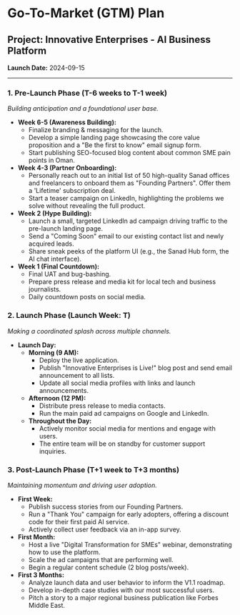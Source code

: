 
# Go-To-Market (GTM) Plan

## Project: Innovative Enterprises - AI Business Platform
**Launch Date:** 2024-09-15

---

### 1. Pre-Launch Phase (T-6 weeks to T-1 week)
*Building anticipation and a foundational user base.*

- **Week 6-5 (Awareness Building):**
  - Finalize branding & messaging for the launch.
  - Develop a simple landing page showcasing the core value proposition and a "Be the first to know" email signup form.
  - Start publishing SEO-focused blog content about common SME pain points in Oman.
- **Week 4-3 (Partner Onboarding):**
  - Personally reach out to an initial list of 50 high-quality Sanad offices and freelancers to onboard them as "Founding Partners". Offer them a 'Lifetime' subscription deal.
  - Start a teaser campaign on LinkedIn, highlighting the problems we solve without revealing the full product.
- **Week 2 (Hype Building):**
  - Launch a small, targeted LinkedIn ad campaign driving traffic to the pre-launch landing page.
  - Send a "Coming Soon" email to our existing contact list and newly acquired leads.
  - Share sneak peeks of the platform UI (e.g., the Sanad Hub form, the AI chat interface).
- **Week 1 (Final Countdown):**
  - Final UAT and bug-bashing.
  - Prepare press release and media kit for local tech and business journalists.
  - Daily countdown posts on social media.

### 2. Launch Phase (Launch Week: T)
*Making a coordinated splash across multiple channels.*

- **Launch Day:**
  - **Morning (9 AM):**
    - Deploy the live application.
    - Publish "Innovative Enterprises is Live!" blog post and send email announcement to all lists.
    - Update all social media profiles with links and launch announcements.
  - **Afternoon (12 PM):**
    - Distribute press release to media contacts.
    - Run the main paid ad campaigns on Google and LinkedIn.
  - **Throughout the Day:**
    - Actively monitor social media for mentions and engage with users.
    - The entire team will be on standby for customer support inquiries.

### 3. Post-Launch Phase (T+1 week to T+3 months)
*Maintaining momentum and driving user adoption.*

- **First Week:**
  - Publish success stories from our Founding Partners.
  - Run a "Thank You" campaign for early adopters, offering a discount code for their first paid AI service.
  - Actively collect user feedback via an in-app survey.
- **First Month:**
  - Host a live "Digital Transformation for SMEs" webinar, demonstrating how to use the platform.
  - Scale the ad campaigns that are performing well.
  - Begin a regular content schedule (2 blog posts/week).
- **First 3 Months:**
  - Analyze launch data and user behavior to inform the V1.1 roadmap.
  - Develop in-depth case studies with our most successful users.
  - Pitch a story to a major regional business publication like Forbes Middle East.

    